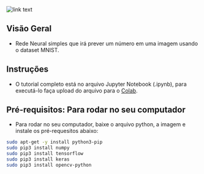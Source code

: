 ﻿![link text](https://i.imgur.com/v5VlmcB.png)

## Visão Geral

- Rede Neural simples que irá prever um número em uma imagem usando o dataset MNIST.



## Instruções

- O tutorial completo está no arquivo Jupyter Notebook (.ipynb), para executá-lo faça upload do arquivo para o [Colab](https://colab.research.google.com/notebooks/welcome.ipynb#recent=true).



## Pré-requisitos: Para rodar no seu computador

- Para rodar no seu computador, baixe o arquivo python, a imagem e instale os pré-requesitos abaixo:

```sh
sudo apt-get -y install python3-pip
sudo pip3 install numpy
sudo pip3 install tensorflow
sudo pip3 install keras
sudo pip3 install opencv-python
```